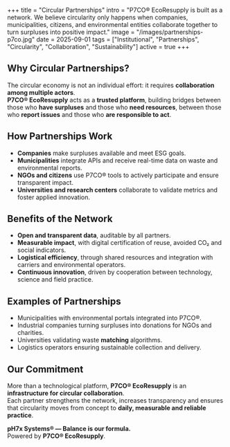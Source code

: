 +++
title = "Circular Partnerships"
intro = "P7CO® EcoResupply is built as a network. We believe circularity only happens when companies, municipalities, citizens, and environmental entities collaborate together to turn surpluses into positive impact."
image = "/images/partnerships-p7co.jpg"
date = 2025-09-01
tags = ["Institutional", "Partnerships", "Circularity", "Collaboration", "Sustainability"]
active = true
+++

## Why Circular Partnerships?
The circular economy is not an individual effort: it requires **collaboration among multiple actors**.  
**P7CO® EcoResupply** acts as a **trusted platform**, building bridges between those who **have surpluses** and those who **need resources**, between those who **report issues** and those who **are responsible to act**.  

## How Partnerships Work
- **Companies** make surpluses available and meet ESG goals.  
- **Municipalities** integrate APIs and receive real-time data on waste and environmental reports.  
- **NGOs and citizens** use P7CO® tools to actively participate and ensure transparent impact.  
- **Universities and research centers** collaborate to validate metrics and foster applied innovation.  

## Benefits of the Network
- **Open and transparent data**, auditable by all partners.  
- **Measurable impact**, with digital certification of reuse, avoided CO₂ and social indicators.  
- **Logistical efficiency**, through shared resources and integration with carriers and environmental operators.  
- **Continuous innovation**, driven by cooperation between technology, science and field practice.  

## Examples of Partnerships
- Municipalities with environmental portals integrated into P7CO®.  
- Industrial companies turning surpluses into donations for NGOs and charities.  
- Universities validating waste **matching** algorithms.  
- Logistics operators ensuring sustainable collection and delivery.  

## Our Commitment
More than a technological platform, **P7CO® EcoResupply** is an **infrastructure for circular collaboration**.  
Each partner strengthens the network, increases transparency and ensures that circularity moves from concept to **daily, measurable and reliable practice**.  

**pH7x Systems® — Balance is our formula.**  
Powered by **P7CO® EcoResupply**.
